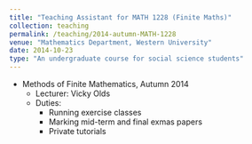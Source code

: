 ```yaml
---	
title: "Teaching Assistant for MATH 1228 (Finite Maths)"		
collection: teaching		
permalink: /teaching/2014-autumn-MATH-1228
venue: "Mathematics Department, Western University"		
date: 2014-10-23
type: "An undergraduate course for social science students"
---	
```

 			
* Methods of Finite Mathematics, Autumn 2014 	
   * Lecturer: Vicky Olds
   * Duties: 
     * Running exercise classes 
     * Marking mid-term and final exmas papers
     * Private tutorials 
